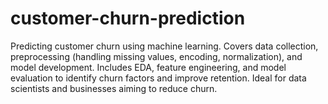# customer-churn-prediction
Predicting customer churn using machine learning. Covers data collection, preprocessing (handling missing values, encoding, normalization), and model development. Includes EDA, feature engineering, and model evaluation to identify churn factors and improve retention. Ideal for data scientists and businesses aiming to reduce churn.
